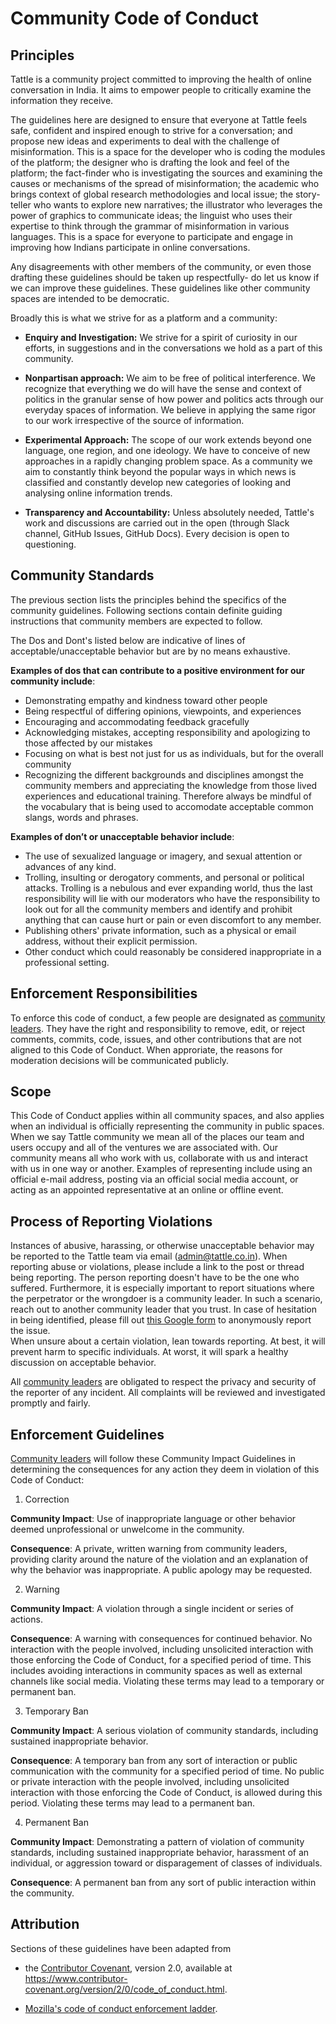 # Community Code of Conduct

## Principles
Tattle is a community project committed to improving the health of online conversation in India. It aims to empower people to critically examine the information they receive.

The guidelines here are designed to ensure that everyone at Tattle feels safe, confident and inspired enough to strive for a conversation; and propose new ideas and experiments to deal with the challenge of misinformation. This is a space for the developer who is coding the modules of the platform; the designer who is drafting the look and feel of the platform; the fact-finder who is investigating the sources and examining the causes or mechanisms of the spread of misinformation; the academic who brings context of global research methodologies and local issue; the story-teller who wants to explore new narratives; the illustrator who leverages the power of graphics to communicate ideas; the linguist who uses their expertise to think through the grammar of misinformation in various languages.  This is a space for everyone to participate and engage in improving how Indians participate in online conversations.

Any disagreements with other members of the community, or even those drafting these guidelines should be taken up respectfully- do let us know if we can improve these guidelines. These guidelines like other community spaces are intended to be democratic. 

Broadly this is what we strive for as a platform and a community:
* **Enquiry and Investigation:** We strive for a spirit of curiosity in our efforts, in suggestions and in the conversations we hold as a part of this community.

* **Nonpartisan approach:** We aim to be free of political interference. We recognize that everything we do will have the sense and context of politics in the granular sense of how power and politics acts through our everyday spaces of information. We believe in applying the same rigor to our work irrespective of the source of information.

* **Experimental Approach:** The scope of our work extends beyond one language, one region, and one ideology. We have to conceive of new approaches in a rapidly changing problem space. As a community we aim to constantly think beyond the popular ways in which news is classified and constantly develop new categories of looking and analysing online information trends.

* **Transparency and Accountability:** Unless absolutely needed, Tattle's work and discussions are carried out in the open (through Slack channel, GitHub Issues, GitHub Docs). Every decision is open to questioning. 


## Community Standards
The previous section lists the principles behind the specifics of the community guidelines. Following sections contain definite guiding instructions that community members are expected to follow.

The Dos and Dont's listed below are indicative of lines of acceptable/unacceptable behavior but are by no means exhaustive.

**Examples of dos that can contribute to a positive environment for our community include**:
 
* Demonstrating empathy and kindness toward other people
* Being respectful of differing opinions, viewpoints, and experiences
* Encouraging and accommodating feedback gracefully
* Acknowledging mistakes, accepting responsibility and apologizing to those affected by our mistakes
* Focusing on what is best not just for us as individuals, but for the overall community
* Recognizing the different backgrounds and disciplines amongst the community members and appreciating the knowledge from those lived experiences and educational training. Therefore always be mindful of the vocabulary that is being used to accomodate acceptable common slangs, words and phrases.

**Examples of don’t or unacceptable behavior include**:
 
* The use of sexualized language or imagery, and sexual attention or advances of any kind.
* Trolling, insulting or derogatory comments, and personal or political attacks. Trolling is a nebulous and ever expanding world, thus the last responsibility will lie with our moderators who have the responsibility to look out for all the community members and identify and prohibit anything that can cause hurt or pain or even discomfort to any member.
* Publishing others' private information, such as a physical or email address, without their explicit permission.
* Other conduct which could reasonably be considered inappropriate in a professional setting.


## Enforcement Responsibilities
To enforce this code of conduct, a few people are designated as [community leaders](https://github.com/tattle-made/docs/wiki/Community-Leaders). They have the right and responsibility to remove, edit, or reject comments, commits, code, issues, and other contributions that are not aligned to this Code of Conduct. When approriate, the reasons for moderation decisions will be communicated publicly. 

## Scope
This Code of Conduct applies within all community spaces, and also applies when an individual is officially representing the community in public spaces. When we say Tattle community we mean all of the places our team and users occupy and all of the ventures we are associated with. Our community means all who work with us, collaborate with us and interact with us in one way or another. Examples of representing include using an official e-mail address, posting via an official social media account, or acting as an appointed representative at an online or offline event.

## Process of Reporting Violations

Instances of abusive, harassing, or otherwise unacceptable behavior may be reported to the Tattle team via email (admin@tattle.co.in). When reporting abuse or violations, please include a link to the post or thread being reporting. The person reporting doesn't have to be the one who suffered. Furthermore, it is especially important to report situations where the perpetrator or the wrongdoer is a community leader. In such a scenario, reach out to another community leader that you trust. In case of hesitation in being identified, please fill out [this Google form](https://docs.google.com/forms/d/e/1FAIpQLSerBRPzMBHS02kPAws0OFYaKy1Oxr-ZsJ8j4IpMH2L-bGhyeQ/viewform?usp=sf_link) to anonymously report the issue.  
When unsure about a certain violation, lean towards reporting. At best, it will prevent harm to specific individuals. At worst, it will spark a healthy discussion on acceptable behavior. 

All [community leaders](https://github.com/tattle-made/docs/wiki/Community-Leaders) are obligated to respect the privacy and security of the reporter of any incident. All complaints will be reviewed and investigated promptly and fairly.

## Enforcement Guidelines

[Community leaders](https://github.com/tattle-made/docs/wiki/Community-Leaders) will follow these Community Impact Guidelines in determining the consequences for any action they deem in violation of this Code of Conduct:

1. Correction

**Community Impact**: Use of inappropriate language or other behavior deemed
unprofessional or unwelcome in the community.

**Consequence**: A private, written warning from community leaders, providing
clarity around the nature of the violation and an explanation of why the
behavior was inappropriate. A public apology may be requested.

2. Warning

**Community Impact**: A violation through a single incident or series of actions.

**Consequence**: A warning with consequences for continued behavior. No interaction with the people involved, including unsolicited interaction with those enforcing the Code of Conduct, for a specified period of time. This includes avoiding interactions in community spaces as well as external channels like social media. Violating these terms may lead to a temporary or permanent ban.

3. Temporary Ban

**Community Impact**: A serious violation of community standards, including sustained inappropriate behavior.

**Consequence**: A temporary ban from any sort of interaction or public communication with the community for a specified period of time. No public or private interaction with the people involved, including unsolicited interaction with those enforcing the Code of Conduct, is allowed during this period. Violating these terms may lead to a permanent ban.

4. Permanent Ban

**Community Impact**: Demonstrating a pattern of violation of community standards, including sustained inappropriate behavior, harassment of an individual, or aggression toward or disparagement of classes of individuals.

**Consequence**: A permanent ban from any sort of public interaction within the community.

## Attribution

Sections of these guidelines have been adapted from 
* the [Contributor Covenant][homepage], version 2.0, available at
https://www.contributor-covenant.org/version/2/0/code_of_conduct.html.

* [Mozilla's code of conduct
enforcement ladder](https://github.com/mozilla/diversity).

[homepage]: https://www.contributor-covenant.org


